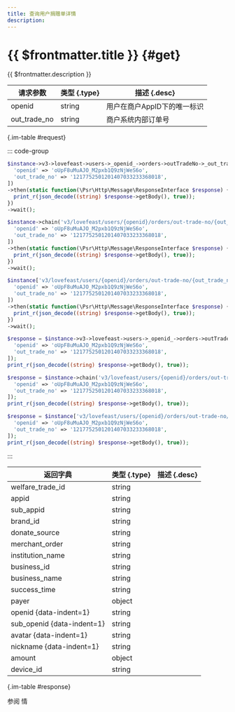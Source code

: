 ```yaml
---
title: 查询用户捐赠单详情
description: 
---
```


# {{ $frontmatter.title }} {#get}

{{ $frontmatter.description }}

| 请求参数 | 类型 {.type} | 描述 {.desc}
| --- | --- | ---
| openid | string | 用户在商户AppID下的唯一标识
| out_trade_no | string | 商户系统内部订单号

{.im-table #request}

::: code-group

```php [异步纯链式]
$instance->v3->lovefeast->users->_openid_->orders->outTradeNo->_out_trade_no_->getAsync([
  'openid' => 'oUpF8uMuAJO_M2pxb1Q9zNjWeS6o',
  'out_trade_no' => '1217752501201407033233368018',
])
->then(static function(\Psr\Http\Message\ResponseInterface $response) {
  print_r(json_decode((string) $response->getBody(), true));
})
->wait();
```

```php [异步声明式]
$instance->chain('v3/lovefeast/users/{openid}/orders/out-trade-no/{out_trade_no}')->getAsync([
  'openid' => 'oUpF8uMuAJO_M2pxb1Q9zNjWeS6o',
  'out_trade_no' => '1217752501201407033233368018',
])
->then(static function(\Psr\Http\Message\ResponseInterface $response) {
  print_r(json_decode((string) $response->getBody(), true));
})
->wait();
```

```php [异步属性式]
$instance['v3/lovefeast/users/{openid}/orders/out-trade-no/{out_trade_no}']->getAsync([
  'openid' => 'oUpF8uMuAJO_M2pxb1Q9zNjWeS6o',
  'out_trade_no' => '1217752501201407033233368018',
])
->then(static function(\Psr\Http\Message\ResponseInterface $response) {
  print_r(json_decode((string) $response->getBody(), true));
})
->wait();
```

```php [同步纯链式]
$response = $instance->v3->lovefeast->users->_openid_->orders->outTradeNo->_out_trade_no_->get([
  'openid' => 'oUpF8uMuAJO_M2pxb1Q9zNjWeS6o',
  'out_trade_no' => '1217752501201407033233368018',
]);
print_r(json_decode((string) $response->getBody(), true));
```

```php [同步声明式]
$response = $instance->chain('v3/lovefeast/users/{openid}/orders/out-trade-no/{out_trade_no}')->get([
  'openid' => 'oUpF8uMuAJO_M2pxb1Q9zNjWeS6o',
  'out_trade_no' => '1217752501201407033233368018',
]);
print_r(json_decode((string) $response->getBody(), true));
```

```php [同步属性式]
$response = $instance['v3/lovefeast/users/{openid}/orders/out-trade-no/{out_trade_no}']->get([
  'openid' => 'oUpF8uMuAJO_M2pxb1Q9zNjWeS6o',
  'out_trade_no' => '1217752501201407033233368018',
]);
print_r(json_decode((string) $response->getBody(), true));
```

:::

| 返回字典 | 类型 {.type} | 描述 {.desc}
| --- | --- | ---
| welfare_trade_id | string | 
| appid | string | 
| sub_appid | string | 
| brand_id | string | 
| donate_source | string | 
| merchant_order | string | 
| institution_name | string | 
| business_id | string | 
| business_name | string | 
| success_time | string | 
| payer | object | 
| openid {data-indent=1} | string | 
| sub_openid {data-indent=1} | string | 
| avatar {data-indent=1} | string | 
| nickname {data-indent=1} | string | 
| amount | object | 
| device_id | string | 

{.im-table #response}

参阅 情
